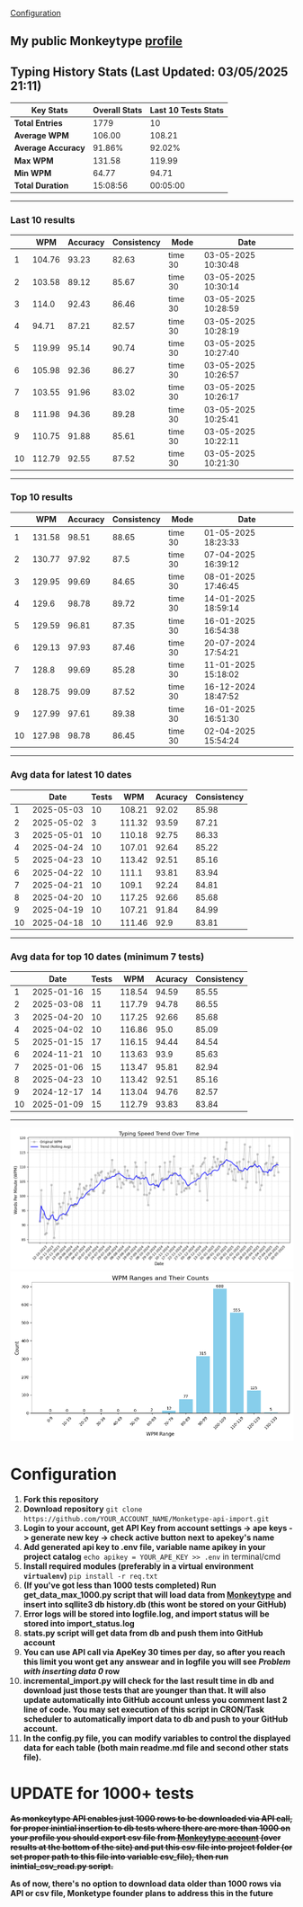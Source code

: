 
[Configuration](#configuration)
## My public Monkeytype [profile](https://monkeytype.com/profile/zp14)


        
## Typing History Stats (Last Updated: 03/05/2025 21:11)

| **Key Stats**               | **Overall Stats**       | **Last 10 Tests Stats**  |
|--------------------------|-------------------------|--------------------------|
| **Total Entries**        | 1779           | 10                       |
| **Average WPM**          | 106.00           | 108.21    |
| **Average Accuracy**     | 91.86%          | 92.02%   |
| **Max WPM**              | 131.58               | 119.99        |
| **Min WPM**              | 64.77               | 94.71                        |
| **Total Duration**       | 15:08:56        | 00:05:00                        |


---

### Last 10 results

| | WPM | Accuracy | Consistency | Mode | Date |
| --- | --- | -------- | ----------- | ---- | --------- |
| 1 | 104.76 | 93.23 | 82.63 | time 30 | 03-05-2025 10:30:48 |
| 2 | 103.58 | 89.12 | 85.67 | time 30 | 03-05-2025 10:30:14 |
| 3 | 114.0 | 92.43 | 86.46 | time 30 | 03-05-2025 10:28:59 |
| 4 | 94.71 | 87.21 | 82.57 | time 30 | 03-05-2025 10:28:19 |
| 5 | 119.99 | 95.14 | 90.74 | time 30 | 03-05-2025 10:27:40 |
| 6 | 105.98 | 92.36 | 86.27 | time 30 | 03-05-2025 10:26:57 |
| 7 | 103.55 | 91.96 | 83.02 | time 30 | 03-05-2025 10:26:17 |
| 8 | 111.98 | 94.36 | 89.28 | time 30 | 03-05-2025 10:25:41 |
| 9 | 110.75 | 91.88 | 85.61 | time 30 | 03-05-2025 10:22:11 |
| 10 | 112.79 | 92.55 | 87.52 | time 30 | 03-05-2025 10:21:30 |


 --- 

### Top 10 results

| | WPM | Accuracy | Consistency | Mode | Date |
| --- | --- | -------- | ----------- | ---- | --------- |
| 1 | 131.58 | 98.51 | 88.65 | time 30 | 01-05-2025 18:23:33 |
| 2 | 130.77 | 97.92 | 87.5 | time 30 | 07-04-2025 16:39:12 |
| 3 | 129.95 | 99.69 | 84.65 | time 30 | 08-01-2025 17:46:45 |
| 4 | 129.6 | 98.78 | 89.72 | time 30 | 14-01-2025 18:59:14 |
| 5 | 129.59 | 96.81 | 87.35 | time 30 | 16-01-2025 16:54:38 |
| 6 | 129.13 | 97.93 | 87.46 | time 30 | 20-07-2024 17:54:21 |
| 7 | 128.8 | 99.69 | 85.28 | time 30 | 11-01-2025 15:18:02 |
| 8 | 128.75 | 99.09 | 87.52 | time 30 | 16-12-2024 18:47:52 |
| 9 | 127.99 | 97.61 | 89.38 | time 30 | 16-01-2025 16:51:30 |
| 10 | 127.98 | 98.78 | 86.45 | time 30 | 02-04-2025 15:54:24 |


 --- 

### Avg data for latest 10 dates

| | Date | Tests | WPM | Acuracy | Consistency |
| --- | --- | -------- | ----------- | ---- | --------- |
| 1 | 2025-05-03 | 10 | 108.21 | 92.02 | 85.98 |
| 2 | 2025-05-02 | 3 | 111.32 | 93.59 | 87.21 |
| 3 | 2025-05-01 | 10 | 110.18 | 92.75 | 86.33 |
| 4 | 2025-04-24 | 10 | 107.01 | 92.64 | 85.22 |
| 5 | 2025-04-23 | 10 | 113.42 | 92.51 | 85.16 |
| 6 | 2025-04-22 | 10 | 111.1 | 93.81 | 83.94 |
| 7 | 2025-04-21 | 10 | 109.1 | 92.24 | 84.81 |
| 8 | 2025-04-20 | 10 | 117.25 | 92.66 | 85.68 |
| 9 | 2025-04-19 | 10 | 107.21 | 91.84 | 84.99 |
| 10 | 2025-04-18 | 10 | 111.46 | 92.9 | 83.81 |


 --- 

### Avg data for top 10 dates (minimum 7 tests)

| | Date | Tests | WPM | Acuracy | Consistency |
| --- | --- | -------- | ----------- | ---- | --------- |
| 1 | 2025-01-16 | 15 | 118.54 | 94.59 | 85.55 |
| 2 | 2025-03-08 | 11 | 117.79 | 94.78 | 86.55 |
| 3 | 2025-04-20 | 10 | 117.25 | 92.66 | 85.68 |
| 4 | 2025-04-02 | 10 | 116.86 | 95.0 | 85.09 |
| 5 | 2025-01-15 | 17 | 116.15 | 94.44 | 84.54 |
| 6 | 2024-11-21 | 10 | 113.63 | 93.9 | 85.63 |
| 7 | 2025-01-06 | 15 | 113.47 | 95.81 | 82.94 |
| 8 | 2025-04-23 | 10 | 113.42 | 92.51 | 85.16 |
| 9 | 2024-12-17 | 14 | 113.04 | 94.76 | 82.57 |
| 10 | 2025-01-09 | 15 | 112.79 | 93.83 | 83.84 |


 --- 


        
![speed trend](typing_speed_trend.png)
![counted chart](count_tests.png)
# Configuration
1. **Fork this repository** 
2. **Download repository** `git clone https://github.com/YOUR_ACCOUNT_NAME/Monketype-api-import.git`
3. **Login to your account, get API Key from account settings -> ape keys -> generate new key -> check active button next to apekey's name**
4. **Add generated api key to .env file, variable name apikey in your project catalog**  `echo apikey = YOUR_APE_KEY >> .env` in terminal/cmd
5. **Install required modules (preferably in a virtual environment `virtualenv`)** `pip install -r req.txt`
6. **(If you've got less than 1000 tests completed) Run get_data_max_1000.py script that will load data from [Monkeytype](https://monkeytype.com/) and insert into sqllite3 db history.db (this wont be stored on your GitHub)**
7. **Error logs will be stored into logfile.log, and import status will be stored into import_status.log**
8. **stats.py script will get data from db and push them into GitHub account**
9. **You can use API call via ApeKey 30 times per day, so after you reach this limit you wont get any answear and in logfile you will see *Problem with inserting data 0* row**
10. **incremental_import.py will check for the last result time in db and download just those tests that are younger than that. It will also update automatically into GitHub account unless you comment last 2 line of code. You may set execution of this script in CRON/Task scheduler to automatically import data to db and push to your GitHub account.**
11. **In the config.py file, you can modify variables to control the displayed data for each table (both main readme.md file and second other stats file).**

# UPDATE for 1000+ tests
    
~~**As monkeytype API enables just 1000 rows to be downloaded via API call, for proper inintial insertion to db tests where there are more than 1000 on your profile
you should export csv file from [Monkeytype account](https://monkeytype.com/account) (over results at the bottom of the site)
and put this csv file into project folder (or set proper path to this file into variable csv_file), then run inintial_csv_read.py script.**~~

**As of now, there's no option to download data older than 1000 rows via API or csv file, Monketype founder plans to address this in the future**
    
    